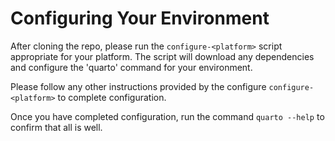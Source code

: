 # Configuring Your Environment
After cloning the repo, please run the `configure-<platform>` script appropriate for your platform. 
The script will download any dependencies and configure the 'quarto' command for your environment.

Please follow any other instructions provided by the configure `configure-<platform>` to complete configuration.

Once you have completed configuration, run the command `quarto --help` to confirm that all is well.
